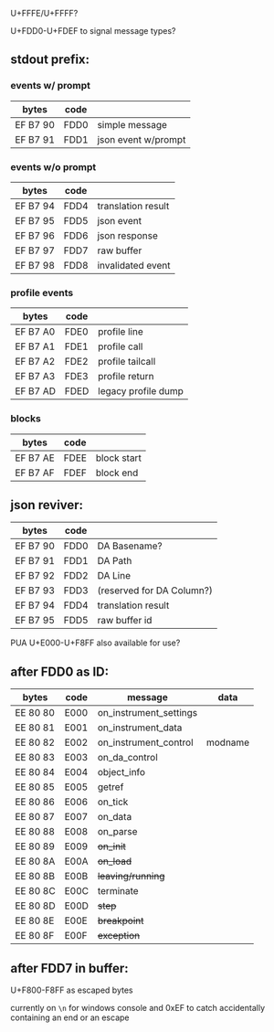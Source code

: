 U+FFFE/U+FFFF?

U+FDD0-U+FDEF to signal message types?

## stdout prefix:

### events w/ prompt

| bytes    | code |                       |
|----------|------|-----------------------|
| EF B7 90 | FDD0 | simple message        |
| EF B7 91 | FDD1 | json event w/prompt   |

### events w/o prompt

| bytes    | code |                       |
|----------|------|-----------------------|
| EF B7 94 | FDD4 | translation result    |
| EF B7 95 | FDD5 | json event            |
| EF B7 96 | FDD6 | json response         |
| EF B7 97 | FDD7 | raw buffer            |
| EF B7 98 | FDD8 | invalidated event     |

### profile events
| bytes    | code |                       |
|----------|------|-----------------------|
| EF B7 A0 | FDE0 | profile line          |
| EF B7 A1 | FDE1 | profile call          |
| EF B7 A2 | FDE2 | profile tailcall      |
| EF B7 A3 | FDE3 | profile return        |
| EF B7 AD | FDED | legacy profile dump   |

### blocks
| bytes    | code |                       |
|----------|------|-----------------------|
| EF B7 AE | FDEE |  block start          |
| EF B7 AF | FDEF |  block end            |

## json reviver:
| bytes    | code |                       |
|----------|------|-----------------------|
| EF B7 90 | FDD0 | DA Basename?          |
| EF B7 91 | FDD1 | DA Path               |
| EF B7 92 | FDD2 | DA Line               |
| EF B7 93 | FDD3 | (reserved for DA Column?) |
| EF B7 94 | FDD4 | translation result    |
| EF B7 95 | FDD5 | raw buffer id         |

PUA U+E000-U+F8FF also available for use?

## after FDD0 as ID:
| bytes    | code | message                 | data    |
|----------|------|-------------------------|---------|
| EE 80 80 | E000 | on_instrument_settings  |         |
| EE 80 81 | E001 | on_instrument_data      |         |
| EE 80 82 | E002 | on_instrument_control   | modname |
| EE 80 83 | E003 | on_da_control           |         |
| EE 80 84 | E004 | object_info             |         |
| EE 80 85 | E005 | getref                  |         |
| EE 80 86 | E006 | on_tick                 |         |
| EE 80 87 | E007 | on_data                 |         |
| EE 80 88 | E008 | on_parse                |         |
| EE 80 89 | E009 | ~~on_init~~             |         |
| EE 80 8A | E00A | ~~on_load~~             |         |
| EE 80 8B | E00B | ~~leaving/running~~     |         |
| EE 80 8C | E00C | terminate               |         |
| EE 80 8D | E00D | ~~step~~                |         |
| EE 80 8E | E00E | ~~breakpoint~~          |         |
| EE 80 8F | E00F | ~~exception~~           |         |

## after FDD7 in buffer:

U+F800-F8FF as escaped bytes

currently on `\n` for windows console and 0xEF to catch accidentally containing an end or an escape
